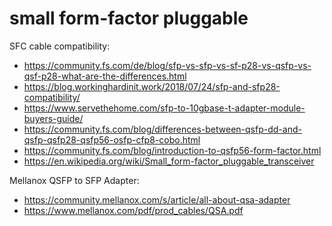 # small form-factor pluggable

SFC cable compatibility:
* https://community.fs.com/de/blog/sfp-vs-sfp-vs-sf-p28-vs-qsfp-vs-qsf-p28-what-are-the-differences.html
* https://blog.workinghardinit.work/2018/07/24/sfp-and-sfp28-compatibility/
* https://www.servethehome.com/sfp-to-10gbase-t-adapter-module-buyers-guide/
* https://community.fs.com/blog/differences-between-qsfp-dd-and-qsfp-qsfp28-qsfp56-osfp-cfp8-cobo.html
* https://community.fs.com/blog/introduction-to-qsfp56-form-factor.html
* https://en.wikipedia.org/wiki/Small_form-factor_pluggable_transceiver

Mellanox QSFP to SFP Adapter:
* https://community.mellanox.com/s/article/all-about-qsa-adapter
* https://www.mellanox.com/pdf/prod_cables/QSA.pdf
